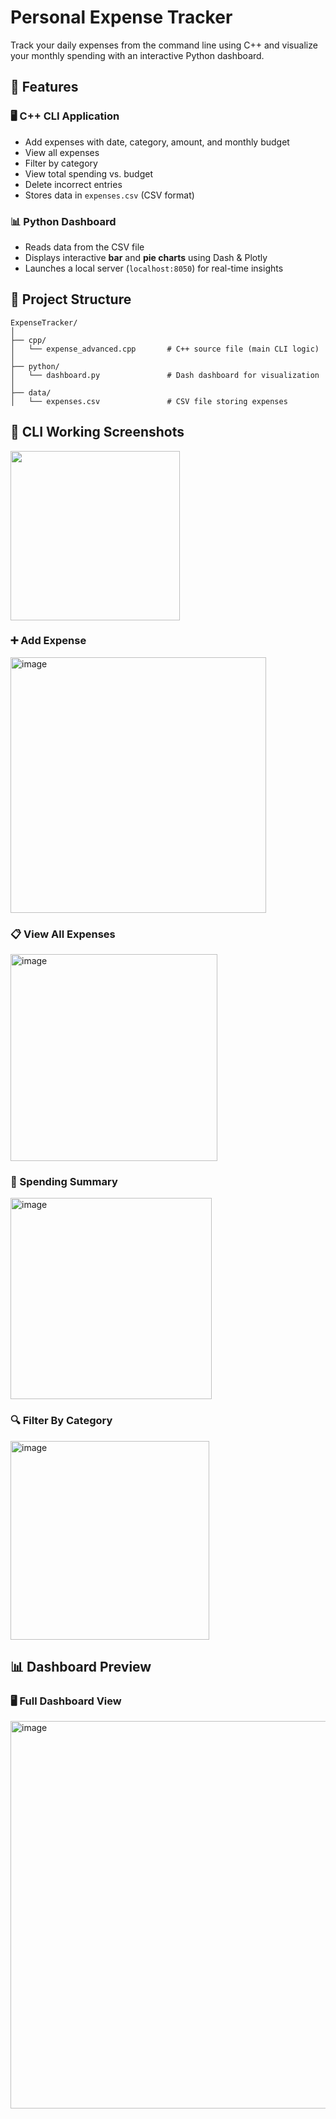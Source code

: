 # Personal Expense Tracker
Track your daily expenses from the command line using C++ and visualize your monthly spending with an interactive Python dashboard.

## 📌 Features
### 🖥️ C++ CLI Application
- Add expenses with date, category, amount, and monthly budget
- View all expenses
- Filter by category
- View total spending vs. budget
- Delete incorrect entries
- Stores data in `expenses.csv` (CSV format)

### 📊 Python Dashboard
- Reads data from the CSV file
- Displays interactive **bar** and **pie charts** using Dash & Plotly
- Launches a local server (`localhost:8050`) for real-time insights


## 📁 Project Structure
```
ExpenseTracker/
│
├── cpp/
│   └── expense_advanced.cpp       # C++ source file (main CLI logic)
│
├── python/
│   └── dashboard.py               # Dash dashboard for visualization
│
├── data/
│   └── expenses.csv               # CSV file storing expenses
```


## 📸 CLI Working Screenshots

<img width="271" src="https://github.com/user-attachments/assets/a8d4ca4a-9bd1-446c-86d9-7b0e20ad19c6" />

### ➕ Add Expense
<img width="409" alt="image" src="https://github.com/user-attachments/assets/515916ef-3125-4f45-bc43-d62cc21929dd" />


### 📋 View All Expenses
<img width="331" alt="image" src="https://github.com/user-attachments/assets/49f72cda-44f4-4a40-9768-3acdef2c6f35" />

### 🧾 Spending Summary
<img width="322" alt="image" src="https://github.com/user-attachments/assets/8f68e1a3-5b48-420e-9401-10a91ec47e08" />

### 🔍 Filter By Category
<img width="318" alt="image" src="https://github.com/user-attachments/assets/200a1934-cbb5-4f73-9458-cf1eb321dac5" />


## 📊 Dashboard Preview

### 🖥️ Full Dashboard View
<img width="620" alt="image" src="https://github.com/user-attachments/assets/8f6595bf-6c1d-4e2f-a563-d6d4350f3e56" />






